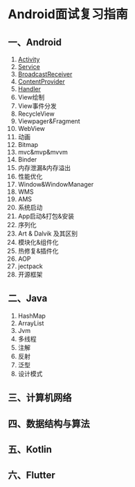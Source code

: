 # Android面试复习指南
## 一、Android
1. [Activity](https://github.com/chaofengliu/AndroidInterviews/blob/main/Activity.md)
2. [Service](https://github.com/chaofengliu/AndroidInterviews/blob/main/Service.md)
3. [BroadcastReceiver](https://github.com/chaofengliu/AndroidInterviews/blob/main/BroadcastReceiver.md)
4. [ContentProvider](https://github.com/chaofengliu/AndroidInterviews/blob/main/ContentProvider.md)
5. [Handler](https://github.com/chaofengliu/AndroidInterviews/blob/main/Handler.md)
6. View绘制
7. View事件分发
8. RecycleView
9. Viewpager&Fragment
10. WebView
11. 动画
12. Bitmap
13. mvc&mvp&mvvm
14. Binder
15. 内存泄漏&内存溢出
16. 性能优化
17. Window&WindowManager
18. WMS
19. AMS
20. 系统启动
21. App启动&打包&安装
22. 序列化
23. Art & Dalvik 及其区别
24. 模块化&组件化
25. 热修复&插件化
26. AOP
27. jectpack
28. 开源框架

## 二、Java

1. HashMap
2. ArrayList
3. Jvm
4. 多线程
5. 注解
6. 反射
7. 泛型
8. 设计模式

## 三、计算机网络

## 四、数据结构与算法

## 五、Kotlin

## 六、Flutter



